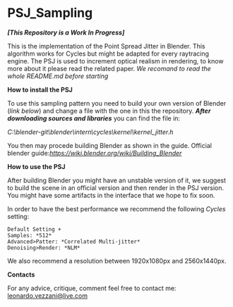 # PSJ_Sampling

***[This Repository is a Work In Progress]***

This is the implementation of the Point Spread Jitter in Blender.
This algorithm works for Cycles but might be adapted for every raytracing engine.
The PSJ is used to increment optical realism in rendering, to know more about it please read the related paper.
*We recomand to read the whole README.md before starting*

**How to install the PSJ**

To use this sampling pattern you need to build your own version of Blender (*link below*) and change a file with the one in this the repository.
***After downloading sources and libraries*** you can find the file in:

*C:\blender-git\blender\intern\cycles\kernel\kernel_jitter.h*

You then may procede building Blender as shown in the guide.
Official blender guide:*https://wiki.blender.org/wiki/Building_Blender*

**How to use the PSJ**

After building Blender you might have an unstable version of it, we suggest to build the scene in an official version and then render in the PSJ version. 
You might have some artifacts in the interface that we hope to fix soon.

In order to have the best performance we recommend the following *Cycles* setting:

    Default Setting +
    Samples: *512*
    Advanced>Patter: *Correlated Multi-jitter*
    Denoising>Render: *NLM*

We also recommend a resolution between 1920x1080px  and 2560x1440px.


**Contacts**

For any advice, critique, comment feel free to contact me: 
leonardo.vezzani@live.com
 



